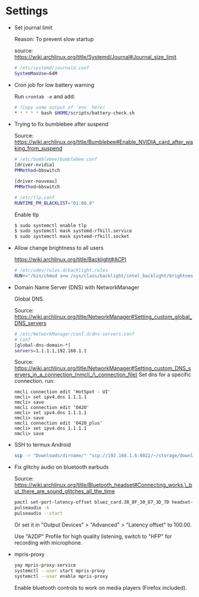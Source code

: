 # Settings

- Set journal limit

  Reason: To prevent slow startup

  source: https://wiki.archlinux.org/title/Systemd/Journal#Journal_size_limit

  ```sh
  # /etc/systemd/journald.conf
  SystemMaxUse=64M
  ```

- Cron job for low battery warning

  Run `crontab -e` and add:

  ```sh
  # !Copy some output of `env` here!
  * * * * * bash $HOME/scripts/battery-check.sh
  ```

- Trying to fix bumblebee after suspend

  Source: https://wiki.archlinux.org/title/Bumblebee#Enable_NVIDIA_card_after_waking_from_suspend

  ```sh
  # /etc/bumblebee/bumblebee.conf
  [driver-nvidia]
  PMMethod=bbswitch

  [driver-nouveau]
  PMMethod=bbswitch
  ```

  ```sh
  # /etc/tlp.conf
  RUNTIME_PM_BLACKLIST="01:00.0"
  ```

  Enable tlp

  ```sh
  $ sudo systemctl enable tlp
  $ sudo systemctl mask systemd-rfkill.service
  $ sudo systemctl mask systemd-rfkill.socket
  ```

- Allow change brightness to all users

  https://wiki.archlinux.org/title/Backlight#ACPI

  ```sh
  # /etc/udev/rules.d/backlight.rules
  RUN+="/bin/chmod a+w /sys/class/backlight/intel_backlight/brightness"
  ```

- Domain Name Server (DNS) with NetworkManager

  Global DNS.

  Source: https://wiki.archlinux.org/title/NetworkManager#Setting_custom_global_DNS_servers

  ```sh
  # /etc/NetworkManager/conf.d/dns-servers.conf
  # conf
  [global-dns-domain-*]
  servers=1.1.1.1,192.168.1.1
  ```

  Source: https://wiki.archlinux.org/title/NetworkManager#Setting_custom_DNS_servers_in_a_connection_(nmcli_/\_connection_file)
  Set dns for a specific connection. run:

  ```
  nmcli connection edit 'HotSpot - UI'
  nmcli> set ipv4.dns 1.1.1.1
  nmcli> save
  nmcli connection edit 'O420'
  nmcli> set ipv4.dns 1.1.1.1
  nmcli> save
  nmcli connection edit 'O420_plus'
  nmcli> set ipv4.dns 1.1.1.1
  nmcli> save
  ```

- SSH to termux Android

  ```sh
  scp -r "Downloads/dirname/" "scp://192.168.1.6:8022/~/storage/downloads/newdirname"
  ```

- Fix glitchy audio on bluetooth earbuds

  Source: https://wiki.archlinux.org/title/Bluetooth_headset#Connecting_works,\_but_there_are_sound_glitches_all_the_time

  ```sh
  pactl set-port-latency-offset bluez_card.38_8F_30_D7_3D_7D headset-output 100000
  pulseaudio -k
  pulseaudio --start
  ```

  Or set it in "Output Devices" > "Advanced" > "Latency offset" to 100.00.

  Use "A2DP" Profile for high quality listening, switch to "HFP" for recording with microphone.

- mpris-proxy

  ```sh
  yay mpris-proxy-service
  systemctl --user start mpris-proxy
  systemctl --user enable mpris-proxy
  ```

  Enable bluetooth controls to work on media players (Firefox included).
